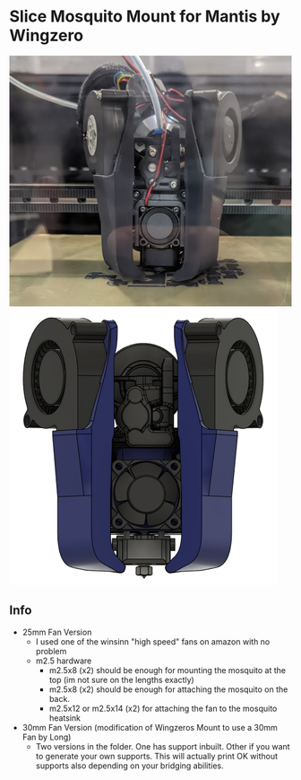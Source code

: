 Slice Mosquito Mount for Mantis by Wingzero
============
  
![](images/mantis_mosquito_25mm.png)    ![](images/mantis_mosquito_30mm.png)  
  
Info
-----------------

 -  25mm Fan Version
    - I used one of the winsinn "high speed" fans on amazon with no problem
     - m2.5 hardware
       - m2.5x8 (x2) should be enough for mounting the mosquito at the top (im not sure on the lengths exactly)
       - m2.5x8 (x2) should be enough for attaching the mosquito on the back. 
       - m2.5x12 or m2.5x14 (x2) for attaching the fan to the mosquito heatsink
  - 30mm Fan Version (modification of Wingzeros Mount to use a 30mm Fan by Long)
    - Two versions in the folder.  One has support inbuilt.  Other if you want to generate your own supports.  This will actually print OK without supports also depending on your bridging abilities.  

